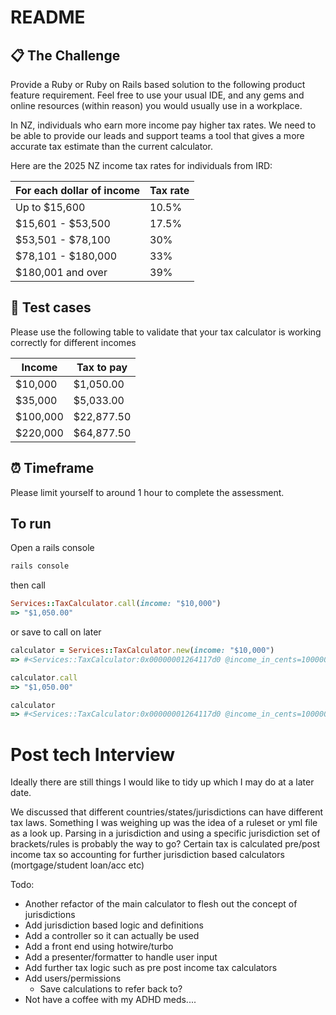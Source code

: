 # README

## 📋 The Challenge

Provide a Ruby or Ruby on Rails based solution to the following product feature requirement. Feel free to use your usual IDE, and any gems and online resources (within reason) you would usually use in a workplace.

In NZ, individuals who earn more income pay higher tax rates. We need to be able to provide our leads and support teams a tool that gives a more accurate tax estimate than the current calculator.

Here are the 2025 NZ income tax rates for individuals from IRD:

| For each dollar of income | Tax rate |
| ------------------------- | -------- |
| Up to $15,600             | 10.5%    |
| $15,601 - $53,500         | 17.5%    |
| $53,501 - $78,100         | 30%      |
| $78,101 - $180,000        | 33%      |
| $180,001 and over         | 39%      |

## 🧪 Test cases

Please use the following table to validate that your tax calculator is working correctly for different incomes

| Income   | Tax to pay |
| -------- | ---------- |
| $10,000  | $1,050.00  |
| $35,000  | $5,033.00  |
| $100,000 | $22,877.50 |
| $220,000 | $64,877.50 |

## ⏰ Timeframe

Please limit yourself to around 1 hour to complete the assessment.

## To run

Open a rails console

```ruby
rails console
```

then call

```ruby
Services::TaxCalculator.call(income: "$10,000")
=> "$1,050.00"
```

or save to call on later

```ruby
calculator = Services::TaxCalculator.new(income: "$10,000")
=> #<Services::TaxCalculator:0x00000001264117d0 @income_in_cents=1000000, @total_income_tax=0>

calculator.call
=> "$1,050.00"

calculator
=> #<Services::TaxCalculator:0x00000001264117d0 @income_in_cents=1000000, @total_income_tax="$1,050.00">
```

# Post tech Interview

Ideally there are still things I would like to tidy up which I may do at a later date.

We discussed that different countries/states/jurisdictions can have different tax laws. Something I was weighing up was the idea of a ruleset or yml file as a look up. Parsing in a jurisdiction and using a specific jurisdiction set of brackets/rules is probably the way to go? Certain tax is calculated pre/post income tax so accounting for further jurisdiction based calculators (mortgage/student loan/acc etc)

Todo:
  - Another refactor of the main calculator to flesh out the concept of jurisdictions
  - Add jurisdiction based logic and definitions
  - Add a controller so it can actually be used
  - Add a front end using hotwire/turbo
  - Add a presenter/formatter to handle user input
  - Add further tax logic such as pre post income tax calculators
  - Add users/permissions
    - Save calculations to refer back to?
  - Not have a coffee with my ADHD meds....
